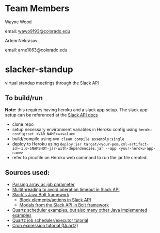 # Team Members
Wayne Wood 

  email: wawo9193@colorado.edu
  
Artem Nekrasov

  email: arne1063@colorado.edu

# slacker-standup
virtual standup meetings through the Slack API

## To build/run
**Note:** this requires having heroku and a slack app setup. The slack app setup can be referenced at the [Slack API docs](https://api.slack.com/start)
* clone repo
* setup necessary environment variables in Heroku config using `heroku config:set <VAR_NAME>=<value>`
* build/compile using `mvn clean compile assembly:single`
* deploy to Heroku using `deploy:jar target/<your-pom.xml-artifact-id>-1.0-SNAPSHOT-jar-with-dependencies.jar --app <your-heroku-app-name>`
* refer to procfile on Heroku web command to run the jar file created.


## Sources used:
* [Passing array as job parameter](https://stackoverflow.com/a/23148027/10783453)
* [Multithreading to avoid operation timeout in Slack API](https://stackoverflow.com/a/12551542/10783453)
* [Slack's Java Bolt framework](https://api.slack.com/start/building/bolt-java)
    * [Block elements/actions in Slack API](https://api.slack.com/reference/block-kit/block-elements#multi_select )
    * [Modals from the Slack API in Bolt framework](https://api.slack.com/surfaces/modals/using)
* [Quartz scheduler examples, but also many other Java implemented examples](https://www.baeldung.com)
* [Quartz job scheduler/executor tutorial](http://www.quartz-scheduler.org/documentation/2.4.0-SNAPSHOT/tutorials/index.html)
* [Cron expression tutorial (Quartz)](http://www.quartz-scheduler.org/documentation/quartz-2.3.0/tutorials/crontrigger.html)